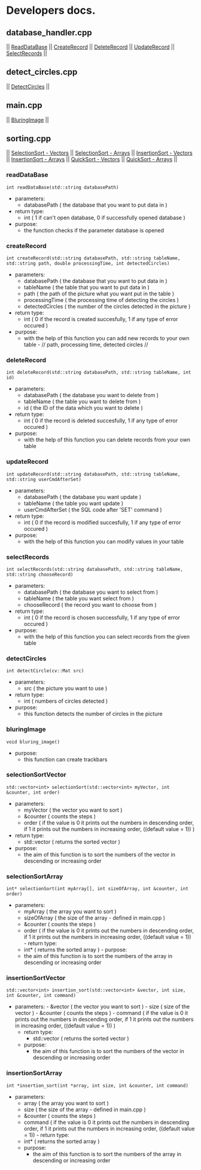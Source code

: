 # Developers docs.

## database_handler.cpp

|| [ReadDataBase](#readDataBase) || [CreateRecord](#createRecord) || [DeleteRecord](#deleteRecord) || [UpdateRecord](#updateRecord) || [SelectRecords](#selectRecords) ||

## detect_circles.cpp

|| [DetectCircles](#detectCircles) ||

## main.cpp

|| [BluringImage](#bluringImage) ||

## sorting.cpp

|| [SelectionSort - Vectors](#selectionSortVector) || [SelectionSort - Arrays](#selectionSortArray) || [InsertionSort - Vectors](#insertionSortVector) || [InsertionSort - Arrays](#insertionSortArray) || [QuickSort - Vectors](#quickSortVector) || [QuickSort - Arrays](#quickSortArray) ||

### readDataBase

```int readDataBase(std::string databasePath)```

  - parameters: 
      - databasePath ( the database that you want to put data in )
  - return type:
      - int ( 1 if can't open database, 0 if successfully opened database )
  - purpose:
      - the function checks if the parameter database is opened
      
### createRecord

```int createRecord(std::string databasePath, std::string tableName, std::string path, double processingTime, int detectedCircles)```

  - parameters:
      - databasePath ( the database that you want to put data in )
      - tableName ( the table that you want to put data in )
      - path ( the path of the picture what you want put in the table )
      - processingTime ( the processing time of detecting the circles )
      - detectedCircles ( the number of the circles detected in the picture )
   - return type:
      - int ( 0 if the record is created succesfully, 1 if any type of error occured )
   - purpose:
      - with the help of this function you can add new records to your own table - // path, processing time, detected circles //
      
### deleteRecord

```int deleteRecord(std::string databasePath, std::string tableName, int id)```

  - parameters: 
      - databasePath ( the database you want to delete from )
      - tableName ( the table you want to delete from )
      - id ( the ID of the data which you want to delete )
  - return type:
      - int ( 0 if the record is deleted succesfully, 1 if any type of error occured )
  - purpose:
      - with the help of this function you can delete records from your own table
      
### updateRecord

```int updateRecord(std::string databasePath, std::string tableName, std::string userCmdAfterSet)```

  - parameters: 
      - databasePath ( the database you want update )
      - tableName ( the table you want update )
      - userCmdAfterSet ( the SQL code after 'SET' command )
  - return type:
      - int ( 0 if the record is modified succesfully, 1 if any type of error occured )
  - purpose:
      - with the help of this function you can modify values in your table
      
### selectRecords

```int selectRecords(std::string databasePath, std::string tableName, std::string chooseRecord)```

  - parameters: 
      - databasePath ( the database you want to select from )
      - tableName ( the table you want select from )
      - chooseRecord ( the record you want to choose from )
  - return type:
      - int ( 0 if the record is chosen successfully, 1 if any type of error occured )
  - purpose:
      - with the help of this function you can select records from the given table
      
      
### detectCircles

```int detectCircle(cv::Mat src)```

   - parameters:
      - src ( the picture you want to use )
   - return type:
      - int ( numbers of circles detected )
   - purpose:
      - this function detects the number of circles in the picture
      
### bluringImage

```void bluring_image()```

   - purpose:
      - this function can create trackbars
      
     
### selectionSortVector

```std::vector<int> selectionSort(std::vector<int> myVector, int &counter, int order)```

   - parameters: 
      - myVector ( the vector you want to sort )
      - &counter ( counts the steps ) 
      - order ( if the value is 0 it prints out the numbers in descending order, if 1 it prints out the numbers in increasing order, ((default value = 1)) )
   - return type:
      - std::vector<int> ( returns the sorted vector )
   - purpose:
      - the aim of this function is to sort the numbers of the vector in descending or increasing order
  

### selectionSortArray

```int* selectionSort(int myArray[], int sizeOfArray, int &counter, int order)```

   - parameters:
      - myArray ( the array you want to sort )
      - sizeOfArray ( the size of the array - defined in main.cpp )
      - &counter ( counts the steps )
      - order ( if the value is 0 it prints out the numbers in descending order, if 1 it prints out the numbers in increasing order, ((default value = 1))
    - return type:
       - int* ( returns the sorted array )
    - purpose:
      - the aim of this function is to sort the numbers of the array in descending or increasing order
       
   
### insertionSortVector

```std::vector<int> insertion_sort(std::vector<int> &vector, int size, int &counter, int command)```

- parameters: 
      - &vector ( the vector you want to sort )
      - size ( size of the vector )
      - &counter ( counts the steps ) 
      - command ( if the value is 0 it prints out the numbers in descending order, if 1 it prints out the numbers in increasing order, ((default value = 1)) )
   - return type:
      - std::vector<int> ( returns the sorted vector )
   - purpose:
      - the aim of this function is to sort the numbers of the vector in descending or increasing order


### insertionSortArray

```int *insertion_sort(int *array, int size, int &counter, int command)```

   - parameters:
      - array ( the array you want to sort )
      - size ( the size of the array - defined in main.cpp )
      - &counter ( counts the steps )
      - command ( if the value is 0 it prints out the numbers in descending order, if 1 it prints out the numbers in increasing order, ((default value = 1))
    - return type:
       - int* ( returns the sorted array )
     - purpose:
       - the aim of this function is to sort the numbers of the array in descending or increasing order
